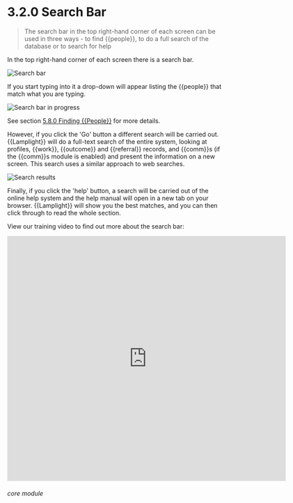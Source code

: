 # 3.2.0 Search Bar

> The search bar in the top right-hand corner of each screen can be used in three ways - to find {{people}}, to do a full search of the database or to search for help



In the top right-hand corner of each screen there is a search bar. 

![Search bar](3.2.0a.PNG)

If you start typing into it a drop-down will appear listing the {{people}} that match what you are typing. 

![Search bar in progress](3.2.0b.PNG)

See section [5.8.0  Finding {{People}}](/help/index/p/5.8.0) for more details.

However, if you click the 'Go' button a different search will be carried out. {{Lamplight}} will do a full-text search of the entire system, looking at profiles, {{work}}, {{outcome}} and {{referral}} records, and {{comm}}s (if the {{comm}}s module is enabled) and present the information on a new screen. This search uses a similar approach to web searches.

![Search results](13a.png)

Finally, if you click the 'help' button, a search will be carried out of the online help system and the help manual will open in a new tab on your browser. {{Lamplight}} will show you the best matches, and you can then click through to read the whole section. 

View our training video to find out more about the search bar:

<iframe width="640" height="564" src="https://player.vimeo.com/video/282516727" frameborder="0" allowFullScreen mozallowfullscreen webkitAllowFullScreen></iframe>


###### core module
